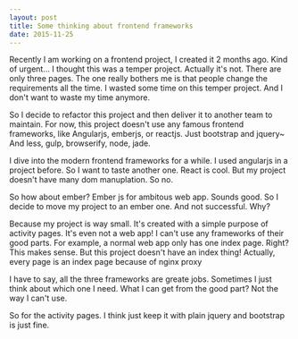 ```yaml
---
layout: post
title: Some thinking about frontend frameworks
date: 2015-11-25
---
```


Recently I am working on a frontend project, I created it 2 months ago. Kind of urgent... I thought this was a temper project. Actually it's not. There are only three pages. The one really bothers me is that people change the requirements all the time. I wasted some time on this temper project. And I don't want to waste my time anymore.

So I decide to refactor this project and then deliver it to another team to maintain. For now, this project doesn't use any famous frontend frameworks, like Angularjs, emberjs, or reactjs. Just bootstrap and jquery~ And less, gulp, browserify, node, jade.

I dive into the modern frontend frameworks for a while. I used angularjs in a project before. So I want to taste another one. React is cool. But my project doesn't have many dom manuplation. So no.

So how about ember? Ember js for ambitous web app. Sounds good. So I decide to move my project to an ember one. And not successful. Why?

Because my project is way small. It's created with a simple purpose of activity pages. It's even not a web app! I can't use any frameworks of their good parts. For example, a normal web app only has one index page. Right? This makes sense. But this project doesn't have an index thing! Actually, every page is an index page because of nginx proxy

I have to say, all the three frameworks are greate jobs. Sometimes I just think about which one I need. What I can get from the good part? Not the way I can't use.

So for the activity pages. I think just keep it with plain jquery and bootstrap is just fine.
